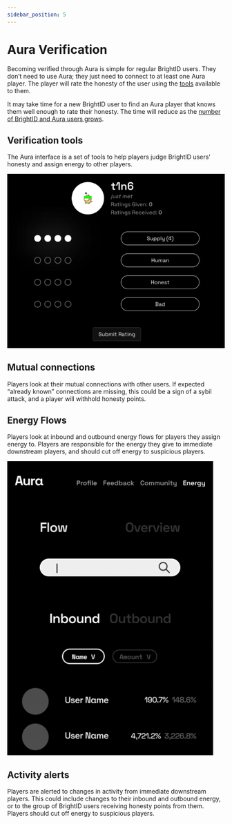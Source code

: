 ```yaml
---
sidebar_position: 5
---
```


# Aura Verification

Becoming verified through Aura is simple for regular BrightID users. They don’t need to use Aura; they just need to connect to at least one Aura player. The player will rate the honesty of the user using the [tools](https://elated-murdock-5004e1.netlify.app/docs/energy) available to them.

It may take time for a new BrightID user to find an Aura player that knows them well enough to rate their honesty. The time will reduce as the [number of BrightID and Aura users grows](https://elated-murdock-5004e1.netlify.app/docs/goals#scalable).

## Verification tools

The Aura interface is a set of tools to help players judge BrightID users’ honesty and assign energy to other players.

![Example banner](../static/img/interface.png)

## Mutual connections

Players look at their mutual connections with other users. If expected “already known” connections are missing, this could be a sign of a sybil attack, and a player will withhold honesty points.

## Energy Flows

Players look at inbound and outbound energy flows for players they assign energy to. Players are responsible for the energy they give to immediate downstream players, and should cut off energy to suspicious players.

![Example banner](../static/img/energy-dash.png)

## Activity alerts

Players are alerted to changes in activity from immediate downstream players. This could include changes to their inbound and outbound energy, or to the group of BrightID users receiving honesty points from them. Players should cut off energy to suspicious players.
